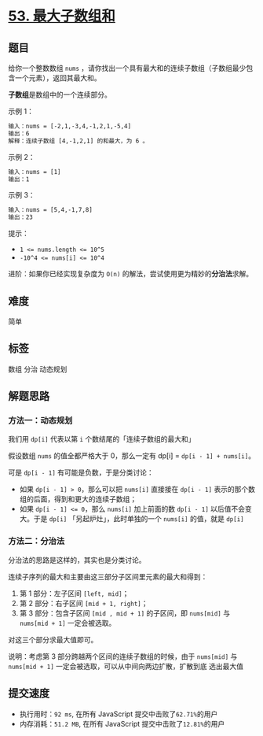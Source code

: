 # [53. 最大子数组和](https://leetcode-cn.com/problems/maximum-subarray/)

## 题目

给你一个整数数组 `nums` ，请你找出一个具有最大和的连续子数组（子数组最少包含一个元素），返回其最大和。

**子数组**是数组中的一个连续部分。

示例 1：

```txt
输入：nums = [-2,1,-3,4,-1,2,1,-5,4]
输出：6
解释：连续子数组 [4,-1,2,1] 的和最大，为 6 。
```

示例 2：

```txt
输入：nums = [1]
输出：1
```

示例 3：

```txt
输入：nums = [5,4,-1,7,8]
输出：23
```

提示：

- `1 <= nums.length <= 10^5`
- `-10^4 <= nums[i] <= 10^4`

进阶：如果你已经实现复杂度为 `O(n)` 的解法，尝试使用更为精妙的**分治法**求解。

## 难度

简单

## 标签

数组 分治 动态规划

## 解题思路

### 方法一：动态规划

我们用 `dp[i]` 代表以第 `i` 个数结尾的「连续子数组的最大和」

假设数组 `nums` 的值全都严格大于 0，那么一定有 dp[i] = `dp[i - 1] + nums[i]`。

可是 `dp[i - 1]` 有可能是负数，于是分类讨论：

- 如果 `dp[i - 1] > 0`，那么可以把 `nums[i]` 直接接在 `dp[i - 1]` 表示的那个数组的后面，得到和更大的连续子数组；
- 如果 `dp[i - 1] <= 0`，那么 `nums[i]` 加上前面的数 `dp[i - 1]` 以后值不会变大。于是 `dp[i]` 「另起炉灶」，此时单独的一个 `nums[i]` 的值，就是 `dp[i]`

### 方法二：分治法

分治法的思路是这样的，其实也是分类讨论。

连续子序列的最大和主要由这三部分子区间里元素的最大和得到：

1. 第 1 部分：左子区间 `[left, mid]`；
2. 第 2 部分：右子区间 `[mid + 1, right]`；
3. 第 3 部分：包含子区间 `[mid , mid + 1]` 的子区间，即 `nums[mid]` 与 `nums[mid + 1]` 一定会被选取。

对这三个部分求最大值即可。

说明：考虑第 3 部分跨越两个区间的连续子数组的时候，由于 `nums[mid]` 与 `nums[mid + 1]` 一定会被选取，可以从中间向两边扩散，扩散到底 选出最大值

## 提交速度

- 执行用时：`92 ms`, 在所有 JavaScript 提交中击败了`62.71%`的用户
- 内存消耗：`51.2 MB`, 在所有 JavaScript 提交中击败了`12.81%`的用户
